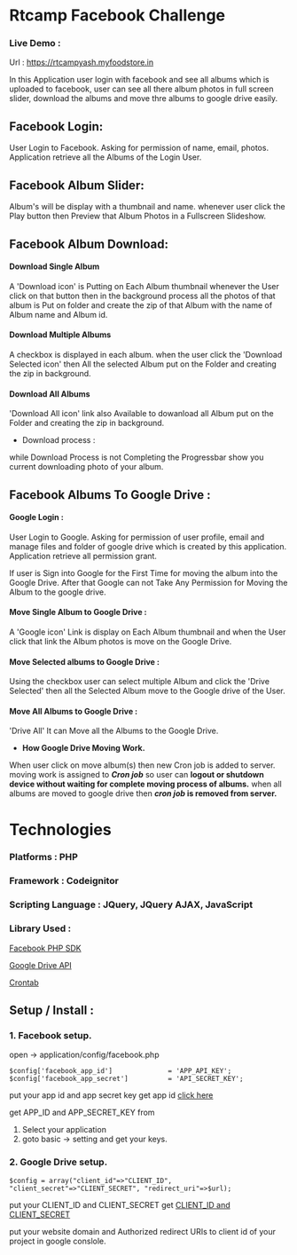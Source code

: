 # Rtcamp Facebook Challenge

### Live Demo :

Url : https://rtcampyash.myfoodstore.in

In this Application user login with facebook and see all albums which is uploaded to facebook, user can see all there album photos in full screen slider, download the albums and move thre albums to google drive easily.

## Facebook Login:

User Login to Facebook. Asking for permission of name, email, photos. Application retrieve all the Albums of the Login User.

## Facebook Album Slider:

Album's will be display with a thumbnail and name. whenever user click the Play button then Preview that Album Photos in a Fullscreen Slideshow.

## Facebook Album Download:

#### Download Single Album

A 'Download icon' is Putting on Each Album thumbnail whenever the User click  on that button then in the background process all the photos of that album is Put on folder and create the zip of that Album with the name of Album name and Album id.

#### Download Multiple Albums

A checkbox is displayed in each album. when the user click the 'Download Selected icon' then All the selected Album put on the Folder and creating the zip in background.

#### Download All Albums

'Download All icon' link also Available to dowanload all Album put on the Folder and creating the zip in background.

* Download process : 

while Download Process is not Completing the Progressbar show you current downloading photo of your album.

## Facebook Albums To Google Drive :

#### Google Login : 

User Login to Google. Asking for permission of user profile, email and manage files and folder of google drive which is created by this application. Application retrieve all permission grant.

If user is Sign into Google for the First Time for moving the album into the Google Drive. After that Google can not Take Any Permission for Moving the Album to the google drive.

#### Move Single Album to Google Drive :

A 'Google icon' Link is display on Each Album thumbnail and when the User click that link the Album photos is move on the Google Drive.

#### Move Selected albums to Google Drive :

Using the checkbox user can select multiple Album and click the 'Drive Selected' then all the Selected Album move to the Google drive of the User.

#### Move All Albums to Google Drive :

'Drive All' It can Move all the Albums to the Google Drive.


* **How Google Drive Moving Work.**

When user click on move album(s) then new Cron job is added to server.
moving work is assigned to **_Cron job_** so user can **logout or shutdown device without waiting for complete moving process of albums.**
when all albums are moved to google drive then **_cron job_ is removed from server.**

# Technologies

### Platforms : PHP

### Framework : Codeignitor

### Scripting Language : JQuery, JQuery AJAX, JavaScript

### Library Used :

[Facebook PHP SDK](https://github.com/darkwhispering/facebook-sdk-codeigniter)

[Google Drive API](https://github.com/uchilaka/CI_GoogleDrive)

[Crontab](https://github.com/biozshock/crontab)


## Setup / Install : 

### 1. Facebook setup.

open -> application/config/facebook.php

    $config['facebook_app_id']              = 'APP_API_KEY';
    $config['facebook_app_secret']          = 'API_SECRET_KEY'; 

put your app id and app secret key
get app id [click here](https://developers.facebook.com/apps/) 

get APP_ID and APP_SECRET_KEY from 

1. Select your application
2. goto basic -> setting and get your keys.

### 2. Google Drive setup.

    $config = array("client_id"=>"CLIENT_ID", "client_secret"=>"CLIENT_SECRET", "redirect_uri"=>$url);
    
put your CLIENT_ID and CLIENT_SECRET
get [CLIENT_ID and CLIENT_SECRET](https://console.cloud.google.com/apis/credentials)

put your website domain and Authorized redirect URIs to client id of your project in google conslole.
